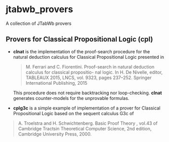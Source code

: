 # jtabwb_provers
A collection of JTabWb provers


Provers for Classical Propositional Logic (cpl)
-----------------------------------------------

* **clnat** is the implementation of the proof-search procedure for the
  natural deduction calculus for Classical Propositional Logic
  presented in

  >M. Ferrari and C. Fiorentini. Proof-search in natural deduction
  >calculus for classical propositio- nal logic. In H. De Nivelle,
  >editor, TABLEAUX 2015, LNCS, vol. 9323, pages 237–252. Springer
  >International Publishing, 2015

  This procedure does not require backtracking nor
  loop-checking. **clnat** generates counter-models for the unprovable
  formulas.

* **cplg3c** is a simple example of implementation of a prover
  for Classical Propositional Logic based on the sequent calculus
  G3c of

> A. Troelstra and H. Schwichtenberg. Basic Proof Theory , vol.43 of
>  Cambridge Tractsin Theoretical Computer Science, 2nd edition,
>  Cambridge University Press, 2000.

